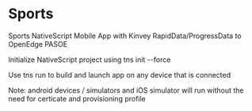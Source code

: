 # Sports
Sports NativeScript Mobile App with Kinvey RapidData/ProgressData to OpenEdge PASOE

Initialize NativeScript project using tns init --force

Use tns run to build and launch app on any device that is connected

Note: android devices / simulators and iOS simulator will run without the need for certicate and provisioning profile
